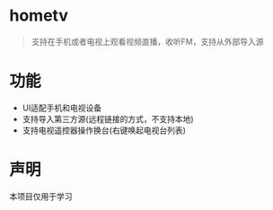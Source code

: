 # hometv
>支持在手机或者电视上观看视频直播，收听FM，支持从外部导入源

# 功能
- UI适配手机和电视设备
- 支持导入第三方源(远程链接的方式，不支持本地)
- 支持电视遥控器操作换台(右键唤起电视台列表)

# 声明
本项目仅用于学习

